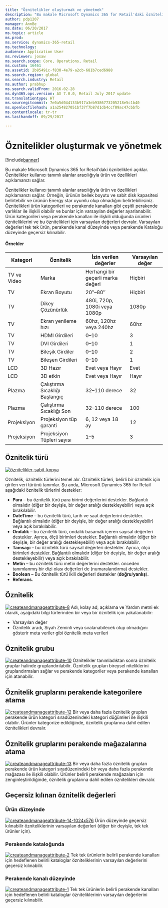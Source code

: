 ```yaml
---
title: "Öznitelikler oluşturmak ve yönetmek"
description: "Bu makale Microsoft Dynamics 365 for Retail'daki öznitelikleri açıklar. Öznitelikler kullanıcı tanımlı alanlar aracılığıyla ürün ve özellikleri açıklamanızı sağlar."
author: pdp1207
manager: AnnBe
ms.date: 06/20/2017
ms.topic: article
ms.prod: 
ms.service: dynamics-365-retail
ms.technology: 
audience: Application User
ms.reviewer: josaw
ms.search.scope: Core, Operations, Retail
ms.custom: 16461
ms.assetid: 2b85491c-f830-4e79-a2cb-681b7ced6988
ms.search.region: global
ms.search.industry: Retail
ms.author: prabhup
ms.search.validFrom: 2016-02-28
ms.dyn365.ops.version: AX 7.0.0, Retail July 2017 update
ms.translationtype: HT
ms.sourcegitcommit: 7e0a5d044133b917a3eb9386773205218e5c1b40
ms.openlocfilehash: a1a254827051bf37f7b87d1db4ccf09ac47cbbfb
ms.contentlocale: tr-tr
ms.lasthandoff: 09/29/2017

---
```


# <a name="create-and-manage-attributes"></a>Öznitelikler oluşturmak ve yönetmek

[!include[banner](includes/banner.md)]


Bu makale Microsoft Dynamics 365 for Retail'daki öznitelikleri açıklar. Öznitelikler kullanıcı tanımlı alanlar aracılığıyla ürün ve özellikleri açıklamanızı sağlar.

Öznitelikler kullanıcı tanımlı alanlar aracılığıyla ürün ve özellikleri açıklamanızı sağlar. Örneğin, ürünün bellek boyutu ve sabit disk kapasitesi belirtebilir ve ürünün Energy star uyumlu olup olmadığını belirtebilirsiniz. Öznitelikleri ürün kategorileri ve perakende kanalları gibi çeşitli perakende varlıklar ile ilişkili olabilir ve bunlar için varsayılan değerler ayarlanabilir. Ürün kategorileri veya perakende kanalları ile ilişkili olduğunda ürünleri özniteliklerini ve bu öznitelikleri için varsayılan değerleri devralır. Varsayılan değerleri tek tek ürün, perakende kanal düzeyinde veya perakende Kataloğu düzeyinde geçersiz kılınabilir.

#### <a name="examples"></a>Örnekler

| Kategori   | Öznitelik                | İzin verilen değerler          | Varsayılan değer |
|------------|--------------------------|-----------------------------|---------------|
| TV ve Video | Marka                    | Herhangi bir geçerli marka değeri       | Hiçbiri          |
| TV         | Ekran Boyutu              | 20″–80″                     | Hiçbiri          |
| TV         | Dikey Çözünürlük      | 480i, 720p, 1080i veya 1080p | 1080p         |
| TV         | Ekran yenileme hızı      | 60hz, 120hz veya 240hz       | 60hz          |
| TV         | HDMI Girdileri              | 0–10                        | 3             |
| TV         | DVI Girdileri               | 0–10                        | 1             |
| TV         | Bileşik Girdiler         | 0–10                        | 2             |
| TV         | Bileşen Girdileri         | 0–10                        | 1             |
| LCD        | 3D Hazır                 | Evet veya Hayır                   | Evet           |
| LCD        | 3D etkin               | Evet veya Hayır                   | Hayır            |
| Plazma     | Çalıştırma Sıcaklığı Başlangıç      | 32–110 derece              | 32            |
| Plazma     | Çalıştırma Sıcaklığı Son        | 32–110 derece              | 100           |
| Projeksiyon | Projeksiyon tüp garanti | 6, 12 veya 18 ay         | 12            |
| Projeksiyon | Projeksiyon Tüpleri sayısı    | 1–5                         | 3             |


## <a name="attribute-type"></a>Öznitelik türü
  [![öznitelikler-sabit-kopya](./media/attributes-fixed-copy.png)](./media/attributes-fixed-copy.png) 
  
Öznitelik, öznitelik türlerini temel alır. Öznitelik türleri, belirli bir öznitelik için girilen veri türünü tanımlar. Şu anda, Microsoft Dynamics 365 for Retail aşağıdaki öznitelik türlerini destekler:

-   **Para** – bu öznitelik türü para birimi değerlerini destekler. Bağlantılı olmalıdır (diğer bir deyişle, bir değer aralığı destekleyebilir) veya açık bırakılabilir.
-   **DateTime** – bu öznitelik türü, tarih ve saat değerlerini destekler. Bağlantılı olmalıdır (diğer bir deyişle, bir değer aralığı destekleyebilir) veya açık bırakılabilir.
-   **Ondalık** – bu öznitelik türü, ondalık basamak içeren sayısal değerleri destekler. Ayrıca, ölçü birimleri destekler. Bağlantılı olmalıdır (diğer bir deyişle, bir değer aralığı destekleyebilir) veya açık bırakılabilir.
-   **Tamsayı** – bu öznitelik türü sayısal değerleri destekler. Ayrıca, ölçü birimleri destekler. Bağlantılı olmalıdır (diğer bir deyişle, bir değer aralığı destekleyebilir) veya açık bırakılabilir.
-   **Metin** – bu öznitelik türü metin değerlerini destekler. önceden tanımlanmış bir dizi olası değerleri de (numaralandırma) destekler.
-   **Boolean** – Bu öznitelik türü ikili değerleri destekler (**doğru**/**yanlış**).
-   **Referans**.

## <a name="attribute"></a>Öznitelik
  [![createandmanageattribute-8](./media/createandmanageattribute-8.png)](./media/createandmanageattribute-8.png) Adı, kolay ad, açıklama ve Yardım metni ek olarak, aşağıdaki bilgi türlerinden bir veya bir öznitelik için yakalanabilir:

-   Varsayılan değer
-   Öznitelik aradı, Siyah Zeminli veya sıralanabilecek olup olmadığını gösterir meta veriler gibi öznitelik meta verileri

## <a name="attribute-group"></a>Öznitelik grubu
  [![createandmanageattribute-10](./media/createandmanageattribute-10.png)](./media/createandmanageattribute-10.png) Öznitelikler tanımladıktan sonra öznitelik gruplar halinde gruplandırılabilir. Öznitelik grupları bireysel niteliklerini gruplandırmaları sağlar ve perakende kategoriler veya perakende kanalları için atanabilir.

## <a name="assigning-attribute-groups-to-retail-categories"></a>Öznitelik gruplarını perakende kategorilere atama
  [![createandmanageattribute-12](./media/createandmanageattribute-12.png)](./media/createandmanageattribute-12.png) Bir veya daha fazla öznitelik grupları perakende ürün kategori sıradüzenindeki kategori düğümleri ile ilişkili olabilir. Ürünler kategorize edildiğinde, öznitelik gruplarına dahil edilen öznitelikleri devralır.

## <a name="assigning-attribute-groups-to-retail-stores"></a>Öznitelik gruplarını perakende mağazalarına atama
  [![createandmanageattribute-13](./media/createandmanageattribute-13-1024x576.png)](./media/createandmanageattribute-13-1024x576.png) Bir veya daha fazla öznitelik grupları perakende ürün kategori sıradüzenindeki bir veya daha fazla perakende mağazası ile ilişkili olabilir. Ürünler belirli perakende mağazaları için zenginleştirildiğinde, öznitelik gruplarına dahil edilen öznitelikleri devralır.

## <a name="overriding-attribute-values"></a>Geçersiz kılınan öznitelik değerleri
### <a name="at-the-product-level"></a>Ürün düzeyinde

  [![createandmanageattribute-14-1024x576](./media/createandmanageattribute-14-1024x576.png)](./media/createandmanageattribute-14-1024x576.png) Ürün düzeyinde geçersiz kılınabilir özniteliklerinin varsayılan değerleri (diğer bir deyişle, tek tek ürünler için).

### <a name="in-a-retail-catalog"></a>Perakende kataloğunda

  [![createandmanageattribute-2](./media/createandmanageattribute-2.png)](./media/createandmanageattribute-2.png) Tek tek ürünlerin belirli perakende kanalları için hedeflenen belirli kataloglar özniteliklerinin varsayılan değerlerini geçersiz kılınabilir.

### <a name="at-the-retail-channel-level"></a>Perakende kanalı düzeyinde

  [![createandmanageattribute-1](./media/createandmanageattribute-1.jpg)](./media/createandmanageattribute-1.jpg) Tek tek ürünlerin belirli perakende kanalları için hedeflenen belirli kataloglar özniteliklerinin varsayılan değerlerini geçersiz kılınabilir.




